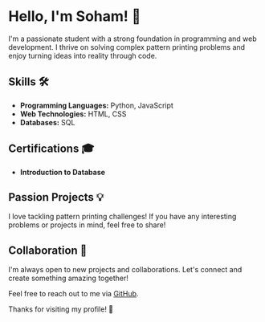 # Hello, I'm Soham! 👋

I'm a passionate student with a strong foundation in programming and web development. I thrive on solving complex pattern printing problems and enjoy turning ideas into reality through code.

## Skills 🛠️
- **Programming Languages:** Python, JavaScript
- **Web Technologies:** HTML, CSS
- **Databases:** SQL

## Certifications 🎓
- **Introduction to Database**

## Passion Projects 💡
I love tackling pattern printing challenges! If you have any interesting problems or projects in mind, feel free to share!

## Collaboration 🤝
I'm always open to new projects and collaborations. Let's connect and create something amazing together!

Feel free to reach out to me via [GitHub](https://github.com/soham-337).

Thanks for visiting my profile! 🌟
